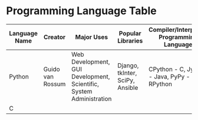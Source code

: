 # Programming Language Table

| Language Name | Creator | Major Uses | Popular Libraries | Compiler/Interpreter Programming Language | Jobs and Salaries |
| ------------- | ------- | ---------- | ----------------- | ----------------------------------------- | ----------------- |
| Python | Guido van Rossum | Web Development, GUI Development, Scientific, System Administration | Django, tkInter, SciPy, Ansible | CPython - C, Jython - Java, PyPy - RPython | 
| C | | | | | |
